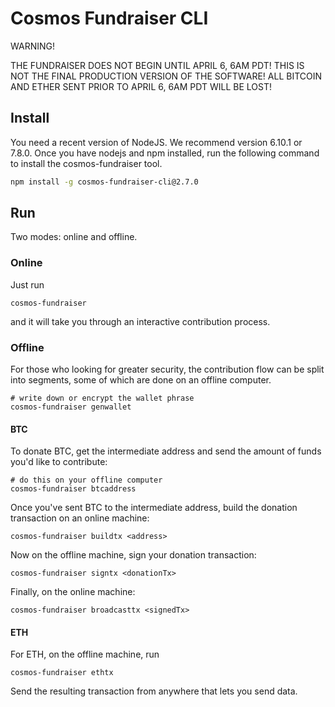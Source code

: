 # Cosmos Fundraiser CLI

WARNING!

THE FUNDRAISER DOES NOT BEGIN UNTIL APRIL 6, 6AM PDT!
THIS IS NOT THE FINAL PRODUCTION VERSION OF THE SOFTWARE!
ALL BITCOIN AND ETHER SENT PRIOR TO APRIL 6, 6AM PDT WILL BE LOST!

## Install

You need a recent version of NodeJS. We recommend version 6.10.1 or 7.8.0.  Once you have nodejs and npm installed, run the following command to install the cosmos-fundraiser tool.

```bash
npm install -g cosmos-fundraiser-cli@2.7.0
```
## Run

Two modes: online and offline.

### Online

Just run

```
cosmos-fundraiser
```

and it will take you through an interactive contribution process.


### Offline

For those who looking for greater security, the contribution flow can be split into segments, some of which are done on an offline computer.

```
# write down or encrypt the wallet phrase
cosmos-fundraiser genwallet
```

#### BTC

To donate BTC, get the intermediate address and send the amount of funds you'd like to contribute:
```
# do this on your offline computer
cosmos-fundraiser btcaddress
```

Once you've sent BTC to the intermediate address, build the donation transaction on an online machine:
```
cosmos-fundraiser buildtx <address>
```

Now on the offline machine, sign your donation transaction:
```
cosmos-fundraiser signtx <donationTx>
```

Finally, on the online machine:
```
cosmos-fundraiser broadcasttx <signedTx>
```

#### ETH

For ETH, on the offline machine, run

```
cosmos-fundraiser ethtx
```

Send the resulting transaction from anywhere that lets you send data.
